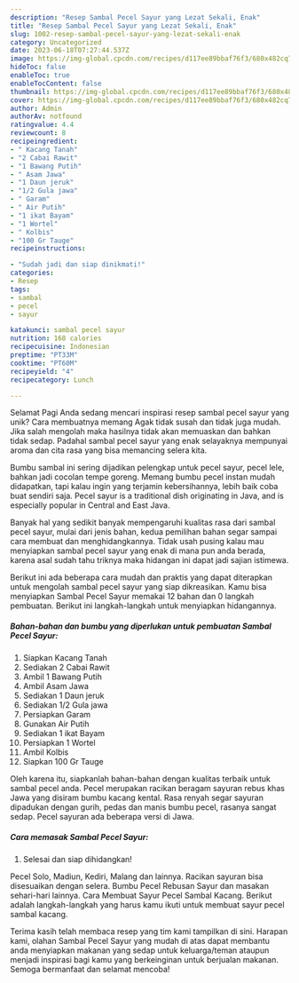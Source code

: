 ```yaml
---
description: "Resep Sambal Pecel Sayur yang Lezat Sekali, Enak"
title: "Resep Sambal Pecel Sayur yang Lezat Sekali, Enak"
slug: 1002-resep-sambal-pecel-sayur-yang-lezat-sekali-enak
category: Uncategorized
date: 2023-06-18T07:27:44.537Z
image: https://img-global.cpcdn.com/recipes/d117ee89bbaf76f3/680x482cq70/sambal-pecel-sayur-foto-resep-utama.jpg
hideToc: false
enableToc: true
enableTocContent: false
thumbnail: https://img-global.cpcdn.com/recipes/d117ee89bbaf76f3/680x482cq70/sambal-pecel-sayur-foto-resep-utama.jpg
cover: https://img-global.cpcdn.com/recipes/d117ee89bbaf76f3/680x482cq70/sambal-pecel-sayur-foto-resep-utama.jpg
author: Admin
authorAv: notfound
ratingvalue: 4.4
reviewcount: 8
recipeingredient:
- " Kacang Tanah"
- "2 Cabai Rawit"
- "1 Bawang Putih"
- " Asam Jawa"
- "1 Daun jeruk"
- "1/2 Gula jawa"
- " Garam"
- " Air Putih"
- "1 ikat Bayam"
- "1 Wortel"
- " Kolbis"
- "100 Gr Tauge"
recipeinstructions:

- "Sudah jadi dan siap dinikmati!"
categories:
- Resep
tags:
- sambal
- pecel
- sayur

katakunci: sambal pecel sayur 
nutrition: 168 calories
recipecuisine: Indonesian
preptime: "PT33M"
cooktime: "PT60M"
recipeyield: "4"
recipecategory: Lunch

---
```



Selamat Pagi Anda sedang mencari inspirasi resep sambal pecel sayur yang unik? Cara membuatnya memang Agak tidak susah dan tidak juga mudah. Jika salah mengolah maka hasilnya tidak akan memuaskan dan bahkan tidak sedap. Padahal sambal pecel sayur yang enak selayaknya mempunyai aroma dan cita rasa yang bisa memancing selera kita.


Bumbu sambal ini sering dijadikan pelengkap untuk pecel sayur, pecel lele, bahkan jadi cocolan tempe goreng. Memang bumbu pecel instan mudah didapatkan, tapi kalau ingin yang terjamin kebersihannya, lebih baik coba buat sendiri saja. Pecel sayur is a traditional dish originating in Java, and is especially popular in Central and East Java.

Banyak hal yang sedikit banyak mempengaruhi kualitas rasa dari sambal pecel sayur, mulai dari jenis bahan, kedua pemilihan bahan segar sampai cara membuat dan menghidangkannya. Tidak usah pusing kalau mau menyiapkan sambal pecel sayur yang enak di mana pun anda berada, karena asal sudah tahu triknya maka hidangan ini dapat jadi sajian istimewa.


Berikut ini ada beberapa cara mudah dan praktis yang dapat diterapkan untuk mengolah sambal pecel sayur yang siap dikreasikan. Kamu bisa menyiapkan Sambal Pecel Sayur memakai 12 bahan dan 0 langkah pembuatan. Berikut ini langkah-langkah untuk menyiapkan hidangannya.

<!--inarticleads1-->

##### Bahan-bahan dan bumbu yang diperlukan untuk pembuatan Sambal Pecel Sayur:

1. Siapkan  Kacang Tanah
1. Sediakan 2 Cabai Rawit
1. Ambil 1 Bawang Putih
1. Ambil  Asam Jawa
1. Sediakan 1 Daun jeruk
1. Sediakan 1/2 Gula jawa
1. Persiapkan  Garam
1. Gunakan  Air Putih
1. Sediakan 1 ikat Bayam
1. Persiapkan 1 Wortel
1. Ambil  Kolbis
1. Siapkan 100 Gr Tauge


Oleh karena itu, siapkanlah bahan-bahan dengan kualitas terbaik untuk sambal pecel anda. Pecel merupakan racikan beragam sayuran rebus khas Jawa yang disiram bumbu kacang kental. Rasa renyah segar sayuran dipadukan dengan gurih, pedas dan manis bumbu pecel, rasanya sangat sedap. Pecel sayuran ada beberapa versi di Jawa. 

<!--inarticleads2-->

##### Cara memasak Sambal Pecel Sayur:


1. Selesai dan siap dihidangkan!

Pecel Solo, Madiun, Kediri, Malang dan lainnya. Racikan sayuran bisa disesuaikan dengan selera. Bumbu Pecel Rebusan Sayur dan masakan sehari-hari lainnya. Cara Membuat Sayur Pecel Sambal Kacang. Berikut adalah langkah-langkah yang harus kamu ikuti untuk membuat sayur pecel sambal kacang. 

Terima kasih telah membaca resep yang tim kami tampilkan di sini. Harapan kami, olahan Sambal Pecel Sayur yang mudah di atas dapat membantu anda menyiapkan makanan yang sedap untuk keluarga/teman ataupun menjadi inspirasi bagi kamu yang berkeinginan untuk berjualan makanan. Semoga bermanfaat dan selamat mencoba!
